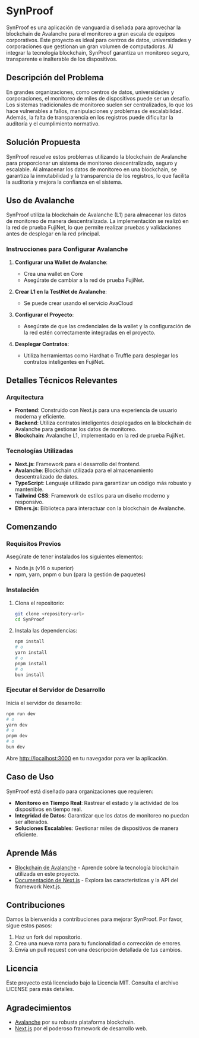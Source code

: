 # SynProof

SynProof es una aplicación de vanguardia diseñada para aprovechar la blockchain de Avalanche para el monitoreo a gran escala de equipos corporativos. Este proyecto es ideal para centros de datos, universidades y corporaciones que gestionan un gran volumen de computadoras. Al integrar la tecnología blockchain, SynProof garantiza un monitoreo seguro, transparente e inalterable de los dispositivos.

## Descripción del Problema

En grandes organizaciones, como centros de datos, universidades y corporaciones, el monitoreo de miles de dispositivos puede ser un desafío. Los sistemas tradicionales de monitoreo suelen ser centralizados, lo que los hace vulnerables a fallos, manipulaciones y problemas de escalabilidad. Además, la falta de transparencia en los registros puede dificultar la auditoría y el cumplimiento normativo.

## Solución Propuesta

SynProof resuelve estos problemas utilizando la blockchain de Avalanche para proporcionar un sistema de monitoreo descentralizado, seguro y escalable. Al almacenar los datos de monitoreo en una blockchain, se garantiza la inmutabilidad y la transparencia de los registros, lo que facilita la auditoría y mejora la confianza en el sistema.

## Uso de Avalanche

SynProof utiliza la blockchain de Avalanche (L1) para almacenar los datos de monitoreo de manera descentralizada. La implementación se realizó en la red de prueba FujiNet, lo que permite realizar pruebas y validaciones antes de desplegar en la red principal. 

### Instrucciones para Configurar Avalanche

1. **Configurar una Wallet de Avalanche**:
   - Crea una wallet en Core
   - Asegúrate de cambiar a la red de prueba FujiNet.

2. **Crear L1 en la TestNet de Avalanche**:
   - Se puede crear usando el servicio AvaCloud

3. **Configurar el Proyecto**:
   - Asegúrate de que las credenciales de la wallet y la configuración de la red estén correctamente integradas en el proyecto.

4. **Desplegar Contratos**:
   - Utiliza herramientas como Hardhat o Truffle para desplegar los contratos inteligentes en FujiNet.

## Detalles Técnicos Relevantes

### Arquitectura

- **Frontend**: Construido con Next.js para una experiencia de usuario moderna y eficiente.
- **Backend**: Utiliza contratos inteligentes desplegados en la blockchain de Avalanche para gestionar los datos de monitoreo.
- **Blockchain**: Avalanche L1, implementado en la red de prueba FujiNet.

### Tecnologías Utilizadas

- **Next.js**: Framework para el desarrollo del frontend.
- **Avalanche**: Blockchain utilizada para el almacenamiento descentralizado de datos.
- **TypeScript**: Lenguaje utilizado para garantizar un código más robusto y mantenible.
- **Tailwind CSS**: Framework de estilos para un diseño moderno y responsivo.
- **Ethers.js**: Biblioteca para interactuar con la blockchain de Avalanche.

## Comenzando

### Requisitos Previos

Asegúrate de tener instalados los siguientes elementos:

- Node.js (v16 o superior)
- npm, yarn, pnpm o bun (para la gestión de paquetes)

### Instalación

1. Clona el repositorio:
   ```bash
   git clone <repository-url>
   cd SynProof
   ```

2. Instala las dependencias:
   ```bash
   npm install
   # o
   yarn install
   # o
   pnpm install
   # o
   bun install
   ```

### Ejecutar el Servidor de Desarrollo

Inicia el servidor de desarrollo:
```bash
npm run dev
# o
yarn dev
# o
pnpm dev
# o
bun dev
```

Abre [http://localhost:3000](http://localhost:3000) en tu navegador para ver la aplicación.

## Caso de Uso

SynProof está diseñado para organizaciones que requieren:

- **Monitoreo en Tiempo Real**: Rastrear el estado y la actividad de los dispositivos en tiempo real.
- **Integridad de Datos**: Garantizar que los datos de monitoreo no puedan ser alterados.
- **Soluciones Escalables**: Gestionar miles de dispositivos de manera eficiente.

## Aprende Más

- [Blockchain de Avalanche](https://www.avax.network/) - Aprende sobre la tecnología blockchain utilizada en este proyecto.
- [Documentación de Next.js](https://nextjs.org/docs) - Explora las características y la API del framework Next.js.

## Contribuciones

Damos la bienvenida a contribuciones para mejorar SynProof. Por favor, sigue estos pasos:

1. Haz un fork del repositorio.
2. Crea una nueva rama para tu funcionalidad o corrección de errores.
3. Envía un pull request con una descripción detallada de tus cambios.

## Licencia

Este proyecto está licenciado bajo la Licencia MIT. Consulta el archivo LICENSE para más detalles.

## Agradecimientos

- [Avalanche](https://www.avax.network/) por su robusta plataforma blockchain.
- [Next.js](https://nextjs.org/) por el poderoso framework de desarrollo web.

